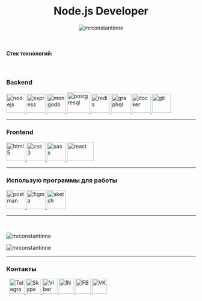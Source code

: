 <h1 align="center"> 
    Node.js Developer
</h1>

<p align="center"> 
    <img 
        src="https://komarev.com/ghpvc/?username=mrconstantinne&label=Profile%20views&color=0e75b6&style=flat" 
        alt="mrconstantinne" 
    /> 
</p>

<br>

<h4 align="left">Стек технологий:</h4>

<br>

<h3>Backend</h3>

<p>
    <a 
        href="https://nodejs.org" 
        target="_blank"
    > 
        <img 
            src="https://itretina.com/assets/nodejs.svg" 
            alt="nodejs" 
            width="50" 
            height=50"
        /> 
    </a>
    <a 
        href="https://expressjs.com" 
        target="_blank"
    > 
        <img 
        src="https://camo.githubusercontent.com/e88eb511d42cbb65ccd3f87217f927f65d247bd5/68747470733a2f2f6432656970397366336f6f3663322e636c6f756466726f6e742e6e65742f746167732f696d616765732f3030302f3030302f3335392f66756c6c2f657870726573736a736c6f676f2e706e67" 
        alt="express" 
        width="50" 
        height="50"
        /> 
    </a> 
    <a 
        href="https://www.mongodb.com/" 
        target="_blank"
    > 
        <img 
            src="https://1.bp.blogspot.com/-htWkBbnckhw/XevqrurwiQI/AAAAAAAAAwc/mhXK7Z4cV2w-7kUztYaXdCxo1T3CyEPcQCLcBGAsYHQ/s1600/mongo.png" 
            alt="mongodb" 
            width="50" 
            height="50"
        /> 
    </a>  
    <a 
        href="https://www.postgresql.org" 
        target="_blank"
    > 
        <img 
            src="https://mc.qcloudimg.com/static/img/a1a484e44e3f18377372ff7ed1820e65/PostgreSQL.png" 
            alt="postgresql" 
            width="60" 
            height="55"
        /> 
    </a>
    <a 
        href="https://redis.io" 
        target="_blank"
    > 
        <img 
            src="https://techtonicinfosystems.com/wp-content/uploads/2020/04/Redis-1.png" 
            alt="redis" 
            width="50" 
            height="50"
        /> 
    </a>
    <a 
        href="https://graphql.org" 
        target="_blank"
    > 
        <img 
            src="https://www.vectorlogo.zone/logos/graphql/graphql-icon.svg" 
            alt="graphql" 
            width="50" 
            height="50"
        /> 
    </a> 
    <a 
        href="https://www.docker.com/" 
        target="_blank"
    > 
        <img 
            src="https://cdn.iconscout.com/icon/free/png-512/social-275-116309.png" 
            alt="docker" 
            width="50" 
            height="50"
        /> 
    </a>
    <a 
        href="https://git-scm.com/" 
        target="_blank"
    > 
        <img 
            src="https://www.vectorlogo.zone/logos/git-scm/git-scm-icon.svg" 
            alt="git" 
            width="50" 
            height="50"
        /> 
    </a> 
</p>
<hr />

<h3>Frontend</h3>

<p>
    <a 
        href="https://www.w3.org/html/" 
        target="_blank"
    > 
        <img 
            src="https://pawelch.ru/wp-content/uploads/2019/10/logo-2582748_1280.png" 
            alt="html5" 
            width="50" 
            height="50"
        /> 
    </a>
    <a 
        href="https://www.w3schools.com/css/" 
        target="_blank"
    > 
        <img 
            src="https://1.bp.blogspot.com/-Nhj6dXCgxdk/XjfO7N1DfLI/AAAAAAAAAJc/Cbjs0U83CjcDHyBuWsP5psxiriaxqnU7QCNcBGAsYHQ/s1600/logo-2582747_1920.png" 
            alt="css3" 
            width="50" 
            height="50"
        /> 
    </a>  
    <a 
        href="https://sass-lang.com" 
        target="_blank"
    > 
        <img 
            src="http://ui-lab.co.kr/wp-content/uploads/2016/12/marinamilette_sass.png" 
            alt="sass" 
            width="50" 
            height="50"
        /> 
    </a>
    <a 
        href="https://reactjs.org/" 
        target="_blank"
    > 
        <img 
            src="https://avatars.mds.yandex.net/get-zen_doc/1221393/pub_5b9bc7e64f203f00ad28748f_5b9bc8f6f7df7900accd614e/scale_1200" 
            alt="react" 
            width="70" 
            height="50"
        /> 
    </a> 
</p>
<hr/>

<h3>Использую программы для работы</h3>
<p>
    <a 
        href="https://postman.com" 
        target="_blank"
    > 
        <img 
            src="https://www.vectorlogo.zone/logos/getpostman/getpostman-icon.svg" 
            alt="postman" 
            width="50" 
            height="50"
        /> 
    </a>
    <a 
        href="https://www.figma.com/" 
        target="_blank"
    > 
        <img 
            src="https://www.vectorlogo.zone/logos/figma/figma-icon.svg" 
            alt="figma" 
            width="50" 
            height="50"
        /> 
    </a> 
    <a 
        href="https://www.sketch.com/" 
        target="_blank"
    > 
        <img 
            src="https://www.vectorlogo.zone/logos/sketchapp/sketchapp-icon.svg" 
            alt="sketch" 
            width="50" 
            height="50"
        /> 
    </a>
</p>

<hr /> <br>

<p>
    <img
        src="https://github-readme-stats.vercel.app/api?username=mrconstantinne&show_icons=true&locale=ru" 
        alt="mrconstantinne" 
    />
</p>
<p>
    <img 
        src="https://github-readme-stats.vercel.app/api/top-langs?username=mrconstantinne&show_icons=true&locale=en" 
        alt="mrconstantinne" 
    />
</p>

<hr>
<h3>
    Контакты
</h3>
<p align="left">&nbsp;
    <a 
        href="https://t.me/MrConstantinne" 
        target="_blank"
    > 
        <img 
            src="https://icon-icons.com/icons2/923/PNG/64/telegram_icon-icons.com_72055.png" 
            alt="Telegram" 
            width="40" 
            height="40"
        />
    </a>
    <a 
        href="https://join.skype.com/invite/vmFAdwe03cXJ" 
        target="_blank"
    > 
        <img 
            src="https://zbi-bck.ru/wp-content/uploads/2020/07/icone-skype.png" 
            alt="Skype" 
            width="40" 
            height="40"
        />
    </a>
    <a 
        href="https://viber.click/79991949229" 
        target="_blank"
    > 
        <img 
            src="https://bagger.su/sites/default/files/viber.png" 
            alt="Viber" 
            width="40" 
            height="40"
        />
    </a>
    <a 
        href="https://linkedin.com/in/mrconstantinne" 
        target="blank"
    >
        <img
            src="https://clipart-best.com/img/linkedIn/linkedIn-clip-art-13.png" 
            alt="IN" 
            height="40" 
            width="40" 
        />
    </a>
    <a 
        href="https://fb.com/mrconstantinne" 
        target="blank"
    >
        <img
            src="https://i.pinimg.com/originals/1a/72/d4/1a72d48d6090f689bd3bc8d59e088516.png" 
            alt="FB" 
            height="40" 
            width="40" 
        />
    </a>
    <a 
        href="https://vk.com/maksimovichks" 
        target="blank"
    >
        <img
            src="https://freesoft.ru/storage/images/202/2014/201356/201356_normal.png" 
            alt="VK" 
            height="40" 
            width="40" 
        />
    </a>    
</p>
